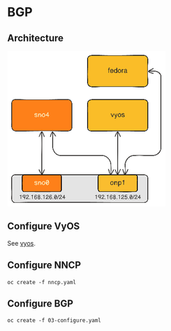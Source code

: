# BGP
## Architecture
![Architecture](./.architecture.png?raw=true)
## Configure VyOS
See [vyos](./01-vyos).

## Configure NNCP
```
oc create -f nncp.yaml
```

## Configure BGP
```
oc create -f 03-configure.yaml
```
